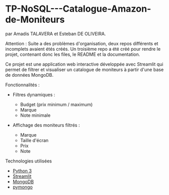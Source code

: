 # TP-NoSQL---Catalogue-Amazon-de-Moniteurs
par Amadis TALAVERA et Esteban DE OLIVEIRA.

Attention : Suite a des problèmes d'organisation, deux repos différents et incomplets avaient étés créés. Un troisième repo a été créé pour rendre le projet, contenant donc les files, le README et la documentation.

Ce projet est une application web interactive développée avec Streamlit qui permet de filtrer et visualiser un catalogue de moniteurs à partir d'une base de données MongoDB.

Fonctionnalités :

- Filtres dynamiques :
  - Budget (prix minimum / maximum)
  - Marque
  - Note minimale

- Affichage des moniteurs filtrés :
  - Marque
  - Taille d'écran
  - Prix
  - Note

Technologies utilisées

- [Python 3](https://www.python.org/)
- [Streamlit](https://streamlit.io/)
- [MongoDB](https://www.mongodb.com/)
- [pymongo](https://pymongo.readthedocs.io/)


